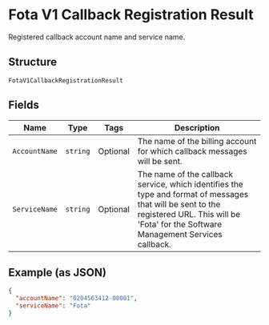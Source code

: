 
# Fota V1 Callback Registration Result

Registered callback account name and service name.

## Structure

`FotaV1CallbackRegistrationResult`

## Fields

| Name | Type | Tags | Description |
|  --- | --- | --- | --- |
| `AccountName` | `string` | Optional | The name of the billing account for which callback messages will be sent. |
| `ServiceName` | `string` | Optional | The name of the callback service, which identifies the type and format of messages that will be sent to the registered URL. This will be 'Fota' for the Software Management Services callback. |

## Example (as JSON)

```json
{
  "accountName": "0204563412-00001",
  "serviceName": "Fota"
}
```

